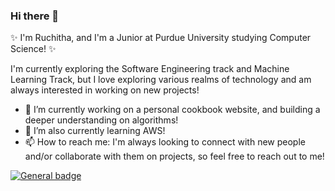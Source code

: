 ### Hi there 👋

✨ I'm Ruchitha, and I'm a Junior at Purdue University studying Computer Science! ✨

I'm currently exploring the Software Engineering track and Machine Learning Track, but I love exploring various realms of technology and am always interested in working on new projects!

- 🔭 I’m currently working on a personal cookbook website, and building a deeper understanding on algorithms!
- 🌱 I’m also currently learning AWS!
- 📫 How to reach me: I'm always looking to connect with new people and/or collaborate with them on projects, so feel free to reach out to me!

 [![General badge](https://img.shields.io/badge/<SUBJECT>-<STATUS>-<COLOR>.svg)](https://shields.io/)



<!--
**rjagana/rjagana** is a ✨ _special_ ✨ repository because its `README.md` (this file) appears on your GitHub profile.

Here are some ideas to get you started:


- 👯 I’m looking to collaborate on ...
- 🤔 I’m looking for help with ...
- 💬 Ask me about ...
- 😄 Pronouns: ...
- ⚡ Fun fact: ...
-->
